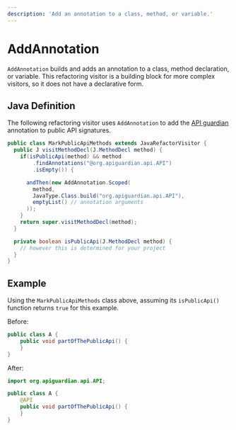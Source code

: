 ```yaml
---
description: 'Add an annotation to a class, method, or variable.'
---
```


# AddAnnotation

`AddAnnotation` builds and adds an annotation to a class, method declaration, or variable. This refactoring visitor is a building block for more complex visitors, so it does not have a declarative form.

## Java Definition

The following refactoring visitor uses `AddAnnotation` to add the [API guardian](https://github.com/apiguardian-team/apiguardian) annotation to public API signatures.

```java
public class MarkPublicApiMethods extends JavaRefactorVisitor {
  public J visitMethodDecl(J.MethodDecl method) {
    if(isPublicApi(method) && method
        .findAnnotations("@org.apiguardian.api.API")
        .isEmpty()) {

      andThen(new AddAnnotation.Scoped(
        method,
        JavaType.Class.build("org.apiguardian.api.API"),
        emptyList() // annotation arguments
      ));
    }
    return super.visitMethodDecl(method);
  }

  private boolean isPublicApi(J.MethodDecl method) {
    // however this is determined for your project
  }
}
```

## Example

Using the `MarkPublicApiMethods` class above, assuming its `isPublicApi()` function returns `true` for this example.

Before:

```java
public class A {
    public void partOfThePublicApi() {
    }
}
```

After:

```java
import org.apiguardian.api.API;

public class A {
    @API
    public void partOfThePublicApi() {
    }
}
```

